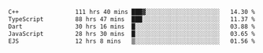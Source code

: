 <!--START_SECTION:waka-->

```txt
C++                111 hrs 40 mins ███▓░░░░░░░░░░░░░░░░░░░░░   14.30 %
TypeScript         88 hrs 47 mins  ███░░░░░░░░░░░░░░░░░░░░░░   11.37 %
Dart               30 hrs 16 mins  █░░░░░░░░░░░░░░░░░░░░░░░░   03.88 %
JavaScript         28 hrs 30 mins  █░░░░░░░░░░░░░░░░░░░░░░░░   03.65 %
EJS                12 hrs 8 mins   ▒░░░░░░░░░░░░░░░░░░░░░░░░   01.56 %
```

<!--END_SECTION:waka-->
